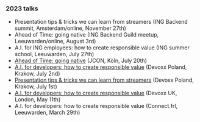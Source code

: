 ### 2023 talks

* Presentation tips & tricks we can learn from streamers (ING Backend summit, Amsterdam/online, November 27th)
* Ahead of Time: going native (ING Backend Guild meetup, Leeuwarden/online, August 3rd)
* A.I. for ING employees: how to create responsible value (ING summer school, Leeuwarden, July 27th)
* [Ahead of Time: going native](https://www.youtube.com/watch?v=qqrqp8SN-HU) (JCON, Köln, July 20th)
* [A.I. for developers: how to create responsible value](https://youtu.be/DwXZrP2nxb8) (Devoxx Poland, Krakow, July 2nd)
* [Presentation tips & tricks we can learn from streamers](https://youtu.be/FRMFQF3RdQc) (Devoxx Poland, Krakow, July 1st)
* [A.I. for developers: how to create responsible value](https://www.youtube.com/watch?v=l2A5fiUOUO0) (Devoxx UK, London, May 11th)
* A.I. for developers: how to create responsible value (Connect.frl, Leeuwarden, March 29th)
